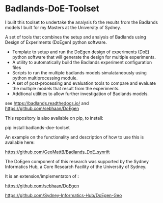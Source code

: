 # Badlands-DoE-Toolset
I built this toolset to undertake the analysis fo the results from the Badlands models I built for my Masters at the University of Sydney.

A set of tools that combines the setup and analysis of Badlands using Design of Experiments (DoEgen) python software.
* Template to setup and run the DoEgen design of experiments (DoE) python software that will generate the design for multiple experiments.
* A utility to automatically build the Badlands experiment configuration files
* Scripts to run the multiple badlands models simulataneously using python multiprocessing module.
* A set of post-processing and evaluation tools to compare and evaluate the multiple models that result from the experiments.
* Addtional utilities to allow further investigation of Badlands models.

see 
https://badlands.readthedocs.io/
and
https://github.com/sebhaan/DoEgen


This repository is also available on pip, to install:

pip install badlands-doe-toolset


An example on the functionality and description of how to use this is available here:

https://github.com/GeoMattB/Badlands_DoE_synrift


The DoEgen component of this research was supported by the Sydney Informatics Hub, a Core Research Facility of the University of Sydney.

It is an extension/implementaton of :

https://github.com/sebhaan/DoEgen

https://github.com/Sydney-Informatics-Hub/DoEgen-Geo
 
